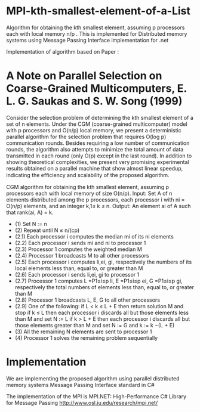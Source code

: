 MPI-kth-smallest-element-of-a-List
==================================

Algorithm for obtaining the kth smallest element, assuming p processors each with local memory n/p . This is implemented for Distributed memory systems using Message Passing Interface implementation for .net

Implementation of algorithm based on Paper : 

A Note on Parallel Selection on Coarse-Grained Multicomputers, E. L. G. Saukas and S. W. Song (1999)
==========================================

Consider the selection problem of determining the kth smallest element of a set of n elements. Under the CGM (coarse-grained multicomputer) model with p processors and O(n/p) local memory, we present a deterministic parallel algorithm for the selection problem that requires O(log p) communication rounds. Besides requiring a low number of communication rounds, the algorithm also attempts to minimize the total amount of data transmitted in each round (only O(p) except in the last round). In addition to showing theoretical complexities, we present very promising experimental results obtained on a parallel machine that show almost linear speedup, indicating the efﬁciency and scalability of the proposed algorithm.

CGM algorithm for obtaining the kth smallest element, assuming p processors each with local memory of size O(n/p).
Input: Set A of n elements distributed among the p processors, each processor i with ni = O(n/p) elements, and an integer k,1≤ k ≤ n. 
Output: An element ai of A such that rank(ai, A) = k. 

* (1) Set N := n 
* (2) Repeat until N ≤ n/(cp) 
* (2.1) Each processor i computes the median mi of its ni elements 
* (2.2) Each processor i sends mi and ni to processor 1 
* (2.3) Processor 1 computes the weighted median M 
* (2.4) Processor 1 broadcasts M to all other processors 
* (2.5) Each processor i computes li,ei, gi, respectively the numbers of its local elements less than, equal to, or greater than M 
* (2.6) Each processor i sends li,ei, gi to processor 1 
* (2.7) Processor 1 computes L =P1≤i≤p li, E =P1≤i≤p ei, G =P1≤i≤p gi, respectively the total numbers of elements less than, equal to, or greater than M 
* (2.8) Processor 1 broadcasts L, E, G to all other processors 
* (2.9) One of the following: if L < k ≤ L + E then return solution M and stop if k ≤ L then each processor i discards all but those elements less than M and set N := L if k > L + E then each processor i discards all but those elements greater than M and set N := G and k := k −(L + E) 
* (3) All the remaining N elements are sent to processor 1 
* (4) Processor 1 solves the remaining problem sequentially

Implementation
==============================
We are implementing the proposed algorithm using parallel distributed memory systems Message Passing Interface standard
in C#

The implementation of the MPI is MPI.NET: High-Performance C# Library for Message Passing 
http://www.osl.iu.edu/research/mpi.net/
